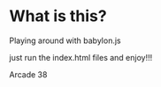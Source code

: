 # What is this?

Playing around with babylon.js

just run the index.html files and enjoy!!!

Arcade 38
